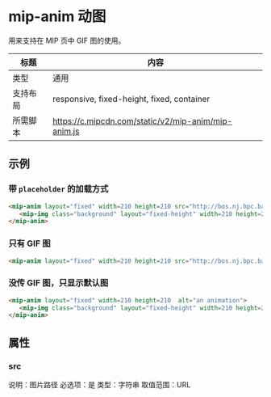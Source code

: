 # mip-anim 动图

用来支持在 MIP 页中 GIF 图的使用。

标题|内容
----|----
类型|通用
支持布局|responsive, fixed-height, fixed, container
所需脚本|https://c.mipcdn.com/static/v2/mip-anim/mip-anim.js

## 示例

### 带 `placeholder` 的加载方式

```html
<mip-anim layout="fixed" width=210 height=210 src="http://bos.nj.bpc.baidu.com/v1/assets/mipengine/sample.gif" alt="an animation">
   <mip-img class="background" layout="fixed-height" width=210 height=210 src="http://bos.nj.bpc.baidu.com/v1/assets/mipengine/logo.jpeg"></mip-img>
</mip-anim>
```

### 只有 GIF 图

```html
<mip-anim layout="fixed" width=210 height=210 src="http://bos.nj.bpc.baidu.com/v1/assets/mipengine/sample.gif" alt="an animation"></mip-anim>
```

### 没传 GIF 图，只显示默认图

```html
<mip-anim layout="fixed" width=210 height=210  alt="an animation">
   <mip-img class="background" layout="fixed-height" width=210 height=210 src="http://bos.nj.bpc.baidu.com/v1/assets/mipengine/logo.jpeg"></mip-img>
</mip-anim>
```

## 属性

### src

说明：图片路径
必选项：是
类型：字符串
取值范围：URL
